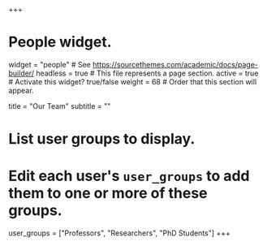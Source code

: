 +++
# People widget.
widget = "people"  # See https://sourcethemes.com/academic/docs/page-builder/
headless = true  # This file represents a page section.
active = true  # Activate this widget? true/false
weight = 68  # Order that this section will appear.

title = "Our Team"
subtitle = ""

# List user groups to display.
#   Edit each user's `user_groups` to add them to one or more of these groups.
user_groups = ["Professors", "Researchers", "PhD Students"]
+++
